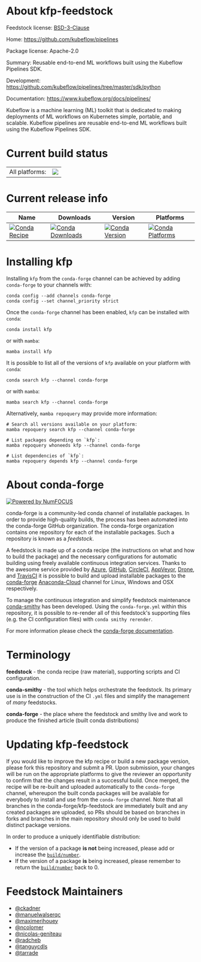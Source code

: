 About kfp-feedstock
===================

Feedstock license: [BSD-3-Clause](https://github.com/conda-forge/kfp-feedstock/blob/main/LICENSE.txt)

Home: https://github.com/kubeflow/pipelines

Package license: Apache-2.0

Summary: Reusable end-to-end ML workflows built using the Kubeflow Pipelines SDK.


Development: https://github.com/kubeflow/pipelines/tree/master/sdk/python

Documentation: https://www.kubeflow.org/docs/pipelines/

Kubeflow is a machine learning (ML) toolkit that is dedicated to making
deployments of ML workflows on Kubernetes simple, portable, and scalable.
Kubeflow pipelines are reusable end-to-end ML workflows built using the
Kubeflow Pipelines SDK.


Current build status
====================


<table><tr><td>All platforms:</td>
    <td>
      <a href="https://dev.azure.com/conda-forge/feedstock-builds/_build/latest?definitionId=7876&branchName=main">
        <img src="https://dev.azure.com/conda-forge/feedstock-builds/_apis/build/status/kfp-feedstock?branchName=main">
      </a>
    </td>
  </tr>
</table>

Current release info
====================

| Name | Downloads | Version | Platforms |
| --- | --- | --- | --- |
| [![Conda Recipe](https://img.shields.io/badge/recipe-kfp-green.svg)](https://anaconda.org/conda-forge/kfp) | [![Conda Downloads](https://img.shields.io/conda/dn/conda-forge/kfp.svg)](https://anaconda.org/conda-forge/kfp) | [![Conda Version](https://img.shields.io/conda/vn/conda-forge/kfp.svg)](https://anaconda.org/conda-forge/kfp) | [![Conda Platforms](https://img.shields.io/conda/pn/conda-forge/kfp.svg)](https://anaconda.org/conda-forge/kfp) |

Installing kfp
==============

Installing `kfp` from the `conda-forge` channel can be achieved by adding `conda-forge` to your channels with:

```
conda config --add channels conda-forge
conda config --set channel_priority strict
```

Once the `conda-forge` channel has been enabled, `kfp` can be installed with `conda`:

```
conda install kfp
```

or with `mamba`:

```
mamba install kfp
```

It is possible to list all of the versions of `kfp` available on your platform with `conda`:

```
conda search kfp --channel conda-forge
```

or with `mamba`:

```
mamba search kfp --channel conda-forge
```

Alternatively, `mamba repoquery` may provide more information:

```
# Search all versions available on your platform:
mamba repoquery search kfp --channel conda-forge

# List packages depending on `kfp`:
mamba repoquery whoneeds kfp --channel conda-forge

# List dependencies of `kfp`:
mamba repoquery depends kfp --channel conda-forge
```


About conda-forge
=================

[![Powered by
NumFOCUS](https://img.shields.io/badge/powered%20by-NumFOCUS-orange.svg?style=flat&colorA=E1523D&colorB=007D8A)](https://numfocus.org)

conda-forge is a community-led conda channel of installable packages.
In order to provide high-quality builds, the process has been automated into the
conda-forge GitHub organization. The conda-forge organization contains one repository
for each of the installable packages. Such a repository is known as a *feedstock*.

A feedstock is made up of a conda recipe (the instructions on what and how to build
the package) and the necessary configurations for automatic building using freely
available continuous integration services. Thanks to the awesome service provided by
[Azure](https://azure.microsoft.com/en-us/services/devops/), [GitHub](https://github.com/),
[CircleCI](https://circleci.com/), [AppVeyor](https://www.appveyor.com/),
[Drone](https://cloud.drone.io/welcome), and [TravisCI](https://travis-ci.com/)
it is possible to build and upload installable packages to the
[conda-forge](https://anaconda.org/conda-forge) [Anaconda-Cloud](https://anaconda.org/)
channel for Linux, Windows and OSX respectively.

To manage the continuous integration and simplify feedstock maintenance
[conda-smithy](https://github.com/conda-forge/conda-smithy) has been developed.
Using the ``conda-forge.yml`` within this repository, it is possible to re-render all of
this feedstock's supporting files (e.g. the CI configuration files) with ``conda smithy rerender``.

For more information please check the [conda-forge documentation](https://conda-forge.org/docs/).

Terminology
===========

**feedstock** - the conda recipe (raw material), supporting scripts and CI configuration.

**conda-smithy** - the tool which helps orchestrate the feedstock.
                   Its primary use is in the construction of the CI ``.yml`` files
                   and simplify the management of *many* feedstocks.

**conda-forge** - the place where the feedstock and smithy live and work to
                  produce the finished article (built conda distributions)


Updating kfp-feedstock
======================

If you would like to improve the kfp recipe or build a new
package version, please fork this repository and submit a PR. Upon submission,
your changes will be run on the appropriate platforms to give the reviewer an
opportunity to confirm that the changes result in a successful build. Once
merged, the recipe will be re-built and uploaded automatically to the
`conda-forge` channel, whereupon the built conda packages will be available for
everybody to install and use from the `conda-forge` channel.
Note that all branches in the conda-forge/kfp-feedstock are
immediately built and any created packages are uploaded, so PRs should be based
on branches in forks and branches in the main repository should only be used to
build distinct package versions.

In order to produce a uniquely identifiable distribution:
 * If the version of a package **is not** being increased, please add or increase
   the [``build/number``](https://docs.conda.io/projects/conda-build/en/latest/resources/define-metadata.html#build-number-and-string).
 * If the version of a package **is** being increased, please remember to return
   the [``build/number``](https://docs.conda.io/projects/conda-build/en/latest/resources/define-metadata.html#build-number-and-string)
   back to 0.

Feedstock Maintainers
=====================

* [@ckadner](https://github.com/ckadner/)
* [@manuelwalserqc](https://github.com/manuelwalserqc/)
* [@maximerihouey](https://github.com/maximerihouey/)
* [@ncolomer](https://github.com/ncolomer/)
* [@nicolas-geniteau](https://github.com/nicolas-geniteau/)
* [@radcheb](https://github.com/radcheb/)
* [@tanguycdls](https://github.com/tanguycdls/)
* [@tarrade](https://github.com/tarrade/)

